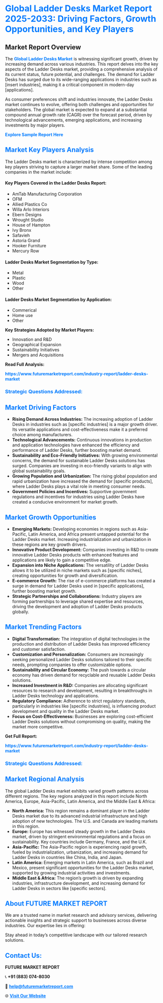 <h1 style="color: #007BFF;">Global Ladder Desks Market Report 2025-2033: Driving Factors, Growth Opportunities, and Key Players</h1>

<section id="overview">
<h2>Market Report Overview</h2>
<p>The <a href="https://www.futuremarketreport.com/industry-report/ladder-desks-market" style="color: #007BFF; text-decoration: none;"><strong>Global Ladder Desks Market</strong></a> is witnessing significant growth, driven by increasing demand across various industries. This report delves into the key aspects of the Ladder Desks market, providing a comprehensive analysis of its current status, future potential, and challenges. The demand for Ladder Desks has surged due to its wide-ranging applications in industries such as [insert industries], making it a critical component in modern-day [applications].</p>
<p>As consumer preferences shift and industries innovate, the Ladder Desks market continues to evolve, offering both challenges and opportunities for stakeholders. The global market is expected to expand at a substantial compound annual growth rate (CAGR) over the forecast period, driven by technological advancements, emerging applications, and increasing investments by major players.</p>
</section>

<section id="overview">
<p><a href="https://www.futuremarketreport.com/request-sample/reportId=31731" style="color: #007BFF; text-decoration: none;"><strong>Explore Sample Report Here</strong></a></p>
</section>

<section id="key-players">
<h2 style="color: #007BFF;">Market Key Players Analysis</h2>
<p>The Ladder Desks market is characterized by intense competition among key players striving to capture a larger market share. Some of the leading companies in the market include:</p>
<h4>Key Players Covered in the Ladder Desks Report:</h4>
<ul><li>AmTab Manufacturing Corporation</li><li>OFM</li><li>Allied Plastics Co</li><li>Willa Arlo Interiors</li><li>Ebern Designs</li><li>Wrought Studio</li><li>House of Hampton</li><li>Ivy Bronx</li><li>Safavieh</li><li>Astoria Grand</li><li>Hooker Furniture</li><li>Mercury Row</li></ul>
<h4>Ladder Desks Market Segmentation by Type:</h4>
<ul><li>Metal</li><li>Plastic</li><li>Wood</li><li>Other</li></ul>

<h4>Ladder Desks Market Segmentation by Application:</h4>
<ul><li>Commerical</li><li>Home use</li><li>Other</li></ul>
<p><strong>Key Strategies Adopted by Market Players:</strong></p>
<ul>
<li>Innovation and R&D</li>
<li>Geographical Expansion</li>
<li>Sustainability Initiatives</li>
<li>Mergers and Acquisitions</li>
</ul>
</section>

<section>
<p><strong>Read Full Analysis: </strong></p><a href="https://www.futuremarketreport.com/industry-report/ladder-desks-market" style="color: #007BFF; text-decoration: none;"><strong>https://www.futuremarketreport.com/industry-report/ladder-desks-market</strong></a>
<h3 style="color: #007BFF;">Strategic Questions Addressed:</h3>
</section>

<section id="driving-factors">
<h2 style="color: #007BFF;">Market Driving Factors</h2>
<ul>
<li><strong>Rising Demand Across Industries:</strong> The increasing adoption of Ladder Desks in industries such as [specific industries] is a major growth driver. Its versatile applications and cost-effectiveness make it a preferred choice among manufacturers.</li>
<li><strong>Technological Advancements:</strong> Continuous innovations in production and application technologies have enhanced the efficiency and performance of Ladder Desks, further boosting market demand.</li>
<li><strong>Sustainability and Eco-Friendly Initiatives:</strong> With growing environmental concerns, the demand for sustainable Ladder Desks solutions has surged. Companies are investing in eco-friendly variants to align with global sustainability goals.</li>
<li><strong>Growing Population and Urbanization:</strong> The rising global population and rapid urbanization have increased the demand for [specific products], where Ladder Desks plays a vital role in meeting consumer needs.</li>
<li><strong>Government Policies and Incentives:</strong> Supportive government regulations and incentives for industries using Ladder Desks have created a conducive environment for market growth.</li>
</ul>
</section>

<section id="growth-opportunities">
<h2 style="color: #007BFF;">Market Growth Opportunities</h2>
<ul>
<li><strong>Emerging Markets:</strong> Developing economies in regions such as Asia-Pacific, Latin America, and Africa present untapped potential for the Ladder Desks market. Increasing industrialization and urbanization in these regions are key growth drivers.</li>
<li><strong>Innovative Product Development:</strong> Companies investing in R&D to create innovative Ladder Desks products with enhanced features and applications are likely to gain a competitive edge.</li>
<li><strong>Expansion into Niche Applications:</strong> The versatility of Ladder Desks allows it to be utilized in niche markets such as [specific niches], creating opportunities for growth and diversification.</li>
<li><strong>E-commerce Growth:</strong> The rise of e-commerce platforms has created a surge in demand for Ladder Desks used in [specific applications], further boosting market growth.</li>
<li><strong>Strategic Partnerships and Collaborations:</strong> Industry players are forming partnerships to leverage shared expertise and resources, driving the development and adoption of Ladder Desks products globally.</li>
</ul>
</section>

<section id="trending-factors">
<h2 style="color: #007BFF;">Market Trending Factors</h2>
<ul>
<li><strong>Digital Transformation:</strong> The integration of digital technologies in the production and distribution of Ladder Desks has improved efficiency and customer satisfaction.</li>
<li><strong>Customization and Personalization:</strong> Consumers are increasingly seeking personalized Ladder Desks solutions tailored to their specific needs, prompting companies to offer customizable options.</li>
<li><strong>Sustainability and Circular Economy:</strong> The push towards a circular economy has driven demand for recyclable and reusable Ladder Desks solutions.</li>
<li><strong>Increased Investment in R&D:</strong> Companies are allocating significant resources to research and development, resulting in breakthroughs in Ladder Desks technology and applications.</li>
<li><strong>Regulatory Compliance:</strong> Adherence to strict regulatory standards, particularly in industries like [specific industries], is influencing product development and quality in the Ladder Desks market.</li>
<li><strong>Focus on Cost-Effectiveness:</strong> Businesses are exploring cost-efficient Ladder Desks solutions without compromising on quality, making the market more competitive.</li>
</ul>
</section>

<section>
<p><strong>Get Full Report: </strong></p><a href="https://www.futuremarketreport.com/industry-report/ladder-desks-market" style="color: #007BFF; text-decoration: none;"><strong>https://www.futuremarketreport.com/industry-report/ladder-desks-market</strong></a>
<h3 style="color: #007BFF;">Strategic Questions Addressed:</h3>
</section>


<section id="regional-analysis">
<h2 style="color: #007BFF;">Market Regional Analysis</h2>
<p>The global Ladder Desks market exhibits varied growth patterns across different regions. The key regions analyzed in this report include North America, Europe, Asia-Pacific, Latin America, and the Middle East & Africa:</p>
<ul>
<li><strong>North America:</strong> This region remains a dominant player in the Ladder Desks market due to its advanced industrial infrastructure and high adoption of new technologies. The U.S. and Canada are leading markets in this region.</li>
<li><strong>Europe:</strong> Europe has witnessed steady growth in the Ladder Desks market, driven by stringent environmental regulations and a focus on sustainability. Key countries include Germany, France, and the U.K.</li>
<li><strong>Asia-Pacific:</strong> The Asia-Pacific region is experiencing rapid growth, fueled by industrialization, urbanization, and increasing demand for Ladder Desks in countries like China, India, and Japan.</li>
<li><strong>Latin America:</strong> Emerging markets in Latin America, such as Brazil and Mexico, present significant opportunities for the Ladder Desks market, supported by growing industrial activities and investments.</li>
<li><strong>Middle East & Africa:</strong> The region’s growth is driven by expanding industries, infrastructure development, and increasing demand for Ladder Desks in sectors like [specific sectors].</li>
</ul>
</section>

<footer>
<h2 style="color: #007BFF;">About FUTURE MARKET REPORT</h2>
<p>We are a trusted name in market research and advisory services, delivering actionable insights and strategic support to businesses across diverse industries. Our expertise lies in offering:</p>

<p>Stay ahead in today’s competitive landscape with our tailored research solutions.</p>

<h2 style="color: #007BFF;">Contact Us:</h2>
<p><strong>FUTURE MARKET REPORT</strong></p>
<p>📞 <strong>+91 (883) 074-8030</strong></p>
<p>📧 <strong><a href="mailto:help@futuremarketreport.com" style="color: #007BFF;">help@futuremarketreport.com</a></strong></p>
<p>🌐 <strong><a href="https://www.futuremarketreport.com/" style="color: #007BFF;">Visit Our Website</a></strong></p>
</footer>